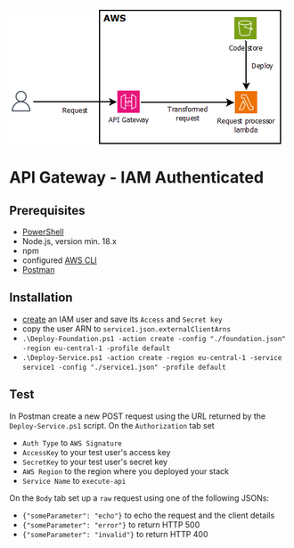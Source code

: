 ![Dependency Graph](architecture.png)

# API Gateway - IAM Authenticated

## Prerequisites
- [PowerShell](https://learn.microsoft.com/en-us/powershell/scripting/install/installing-powershell-on-windows?view=powershell-7.4#install-powershell-using-winget-recommended)
- Node.js, version min. 18.x
- npm
- configured [AWS CLI](https://docs.aws.amazon.com/cli/latest/userguide/getting-started-install.html#getting-started-install-instructions)
- [Postman](https://www.postman.com/ )

## Installation
- [create](https://docs.aws.amazon.com/IAM/latest/UserGuide/id_users_create.html ) an IAM user and save its `Access` and `Secret key`
- copy the user ARN to `service1.json.externalClientArns`
- `.\Deploy-Foundation.ps1 -action create -config "./foundation.json" -region eu-central-1 -profile default`
- `.\Deploy-Service.ps1 -action create -region eu-central-1 -service service1 -config "./service1.json" -profile default`

## Test
In Postman create a new POST request using the URL returned by the `Deploy-Service.ps1` script.
On the `Authorization` tab set
- `Auth Type` to `AWS Signature`
- `AccessKey` to your test user's access key
- `SecretKey` to your test user's secret key
- `AWS Region` to the region where you deployed your stack
- `Service Name` to `execute-api`

On the `Body` tab set up a `raw` request using one of the following JSONs:
- `{"someParameter": "echo"}` to echo the request and the client details
- `{"someParameter": "error"}` to return HTTP 500
- `{"someParameter": "invalid"}` to return HTTP 400